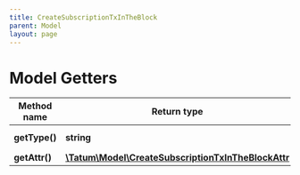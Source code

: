 ```yaml
---
title: CreateSubscriptionTxInTheBlock
parent: Model
layout: page
---
```


# Model Getters

Method name | Return type | Description | Notes
------------ | ------------- | ------------- | -------------
**getType()** | **string** | Type of the subscription. |
**getAttr()** | [**\Tatum\Model\CreateSubscriptionTxInTheBlockAttr**](../CreateSubscriptionTxInTheBlockAttr) |  |

